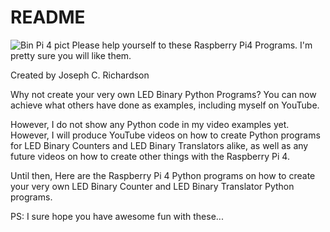 # README
![Bin Pi 4 pict](https://github.com/ROBOMASTER-S1/Polished-Raspberry-Pi4-Progs/assets/34896540/f1dae6a3-d253-4669-8cd6-81d3f7656bae)
Please help yourself to these Raspberry Pi4 Programs.
I'm pretty sure you will like them.

Created by Joseph C. Richardson

 Why not create your very own LED Binary Python Programs?
You can now achieve what others have done as examples,
including myself on YouTube.

However, I do not show any Python code in my video examples
yet. However, I will produce YouTube videos on how to create
Python programs for LED Binary Counters and LED Binary Translators
alike, as well as any future videos on how to create other
things with the Raspberry Pi 4.

Until then, Here are the Raspberry Pi 4 Python programs on how
to create your very own LED Binary Counter and LED Binary
Translator Python programs.

PS: I sure hope you have awesome fun with these...

